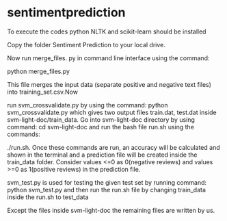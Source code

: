 # sentimentprediction

To execute the codes python NLTK and scikit-learn should be installed

Copy the folder Sentiment Prediction to your local drive.

Now run merge_files. py in command line interface using the command:

python merge_files.py

This file merges the input data (separate positive and negative text files) into training_set.csv.Now

 run svm_crossvalidate.py by using the command: python svm_crossvalidate.py which gives two output files train.dat, test.dat inside svm-light-doc/train_data. Go into svm-light-doc directory by using command: cd svm-light-doc and run the bash file run.sh using the commands:

./run.sh. Once these commands are run, an accuracy will be calculated and shown in the terminal and a prediction file will be created inside the train_data folder. Consider values <=0 as 0(negative reviews) and values >=0 as 1(positive reviews) in the prediction file.

svm_test.py is used for testing the given test set by running command: python svm_test.py and then run the run.sh file by changing train_data inside the run.sh to test_data

Except the files inside svm-light-doc the remaining files are written by us.
